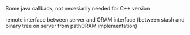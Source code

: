 Some java callback, not necesiarily needed for C++ version 

remote interface between server and ORAM interface  (between stash and binary tree on server from pathORAM implementation)
